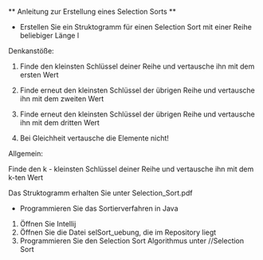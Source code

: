 
** Anleitung zur Erstellung eines Selection Sorts **


- Erstellen Sie ein Struktogramm für einen Selection Sort mit einer Reihe beliebiger Länge l


Denkanstöße:

1. Finde den kleinsten Schlüssel deiner Reihe und vertausche ihn mit dem ersten Wert


2. Finde erneut den kleinsten Schlüssel der übrigen Reihe und vertausche ihn mit dem zweiten Wert


3. Finde erneut den kleinsten Schlüssel der übrigen Reihe und vertausche ihn mit dem dritten Wert

4. Bei Gleichheit vertausche die Elemente nicht!

Allgemein:

Finde den k - kleinsten Schlüssel deiner Reihe und vertausche ihn mit dem k-ten Wert


Das Struktogramm erhalten Sie unter Selection_Sort.pdf





- Programmieren Sie das Sortierverfahren in Java

1. Öffnen Sie Intellij
2. Öffnen Sie die Datei selSort_uebung, die im Repository liegt
3. Programmieren Sie den Selection Sort Algorithmus unter //Selection Sort
